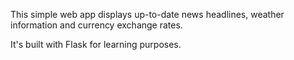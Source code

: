 This simple web app displays up-to-date news headlines, weather information
and currency exchange rates.
	
It's built with Flask for learning purposes.	 




